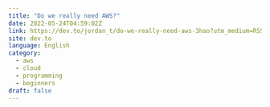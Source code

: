```yaml
---
title: "Do we really need AWS?"
date: 2022-05-24T04:59:02Z
link: https://dev.to/jordan_t/do-we-really-need-aws-3hao?utm_medium=RSS&utm_source=news.12bit.vn
site: dev.to
language: English
category:
  - aws
  - cloud
  - programming
  - beginners
draft: false
---
```

